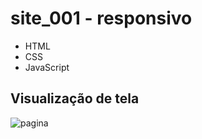 # site_001 - responsivo

* HTML
* CSS
* JavaScript

## Visualização de tela
![pagina](https://user-images.githubusercontent.com/91619200/167963383-c9c6cfeb-a922-4e0d-8759-aab1389152e2.jpeg)



